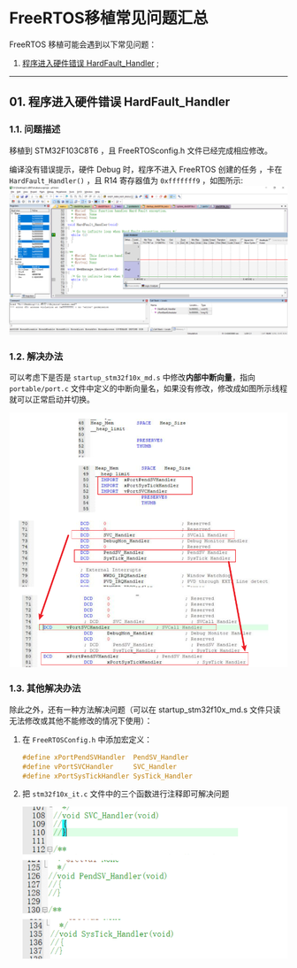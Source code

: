 # FreeRTOS移植常见问题汇总

FreeRTOS 移植可能会遇到以下常见问题：
1. [程序进入硬件错误 HardFault_Handler](#01-程序进入硬件错误-hardfault_handler) ;


----------------------------------------------------------

## 01. 程序进入硬件错误 HardFault_Handler 
### 1.1. 问题描述
移植到 STM32F103C8T6 ，且 FreeRTOSconfig.h 文件已经完成相应修改。

编译没有错误提示，硬件 Debug 时，程序不进入 FreeRTOS 创建的任务 ，卡在 `HardFault_Handler()` ，且 R14 寄存器值为 `0xfffffff9` ，如图所示:
![HardHandler硬件错误](png/3.1.1.1.HardHandler硬件错误.png)

### 1.2. 解决办法
可以考虑下是否是 `startup_stm32f10x_md.s` 中修改**内部中断向量**，指向 `portable/port.c` 文件中定义的中断向量名，如果没有修改，修改成如图所示线程就可以正常启动并切换。

![HardHandler硬件错误](png/3.1.2.1.HardHandler硬件错误port.c文件修改.png)

### 1.3. 其他解决办法
除此之外，还有一种方法解决问题（可以在 startup_stm32f10x_md.s 文件只读无法修改或其他不能修改的情况下使用）：
1. 在 `FreeRTOSConfig.h` 中添加宏定义：
    ```c
    #define xPortPendSVHandler  PendSV_Handler
    #define vPortSVCHandler     SVC_Handler
    #define xPortSysTickHandler SysTick_Handler
    ```
2. 把 `stm32f10x_it.c` 文件中的三个函数进行注释即可解决问题

    ![HardHandler硬件错误](png/3.1.3.1.HardHandler硬件错误注释原有函数.png)
